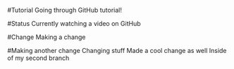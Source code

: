 #Tutorial
Going through GitHub tutorial!

#Status
Currently watching a video on GitHub

#Change
Making a change

#Making another change
Changing stuff
Made a cool change as well 
Inside of my second branch